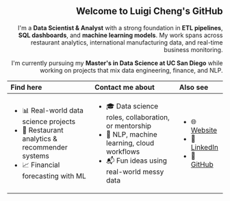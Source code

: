 

<div align='right'>

## Welcome to Luigi Cheng's GitHub

I'm a **Data Scientist & Analyst** with a strong foundation in **ETL pipelines**, **SQL dashboards**, and **machine learning models**. My work spans across restaurant analytics, international manufacturing data, and real-time business monitoring.

I'm currently pursuing my **Master's in Data Science at UC San Diego** while working on projects that mix data engineering, finance, and NLP.

</div>
<div align='center'>

| Find here | Contact me about | Also see |
| :-- | :-- | :-- |
| <ul><li>📊 Real-world data science projects</li><li>🍜 Restaurant analytics & recommender systems</li><li>📈 Financial forecasting with ML</li></ul> | <ul><li>🎓 Data science roles, collaboration, or mentorship</li><li>🤖 NLP, machine learning, cloud workflows</li><li>📬 Fun ideas using real-world messy data</li></ul> | <ul><li>🌐 <a href='https://luigidata.com'>Website</a></li><li>💼 <a href='https://linkedin.com/in/luigi-chengwj'>LinkedIn</a></li><li>🐙 <a href='https://github.com/iLuigi98'>GitHub</a></li></ul>

</div>
